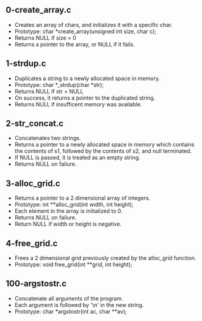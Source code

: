 ## 0-create_array.c
- Creates an array of chars, and initializes it with a specific char.
- Prototype: char *create_array(unsigned int size, char c);
- Returns NULL if size = 0
- Returns a pointer to the array, or NULL if it fails.
## 1-strdup.c
- Duplicates a string to a newly allocated space in memory.
- Prototype: char *_strdup(char *str);
- Returns NULL if str = NULL
- On success, it returns a pointer to the duplicated string.
- Returns NULL if insufficent memory was available.
## 2-str_concat.c
 - Concatenates two strings.
 - Returns a pointer to a newly allocated space in memory which contains the
   contents of s1, followed by the contents of s2, and null terminated.
 - If NULL is passed, it is treated as an empty string.
 - Returns NULL on failure.
## 3-alloc_grid.c
- Returns a pointer to a 2 dimensional array of integers.
- Prototype: int **alloc_grid(int width, int height);
- Each element in the array is initialized to 0.
- Returns NULL on failure.
- Return NULL if width or height is negative.
## 4-free_grid.c
- Frees a 2 dimensional grid previously created by the alloc_grid function.
- Prototype: void free_grid(int **grid, int height);
## 100-argstostr.c
- Concatenate all arguments of the program.
- Each argument is followed by '\n' in the new string.
- Prototype: char *argstostr(int ac, char **av);
